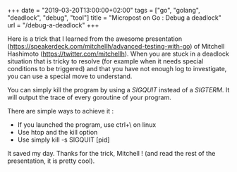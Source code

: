 +++
date = "2019-03-20T13:00:00+02:00"
tags = ["go", "golang", "deadlock", "debug", "tool"]
title = "Micropost on Go : Debug a deadlock"
url = "/debug-a-deadlock"
+++


Here is a trick that I learned from the awesome presentation (https://speakerdeck.com/mitchellh/advanced-testing-with-go) of Mitchell Hashimoto (https://twitter.com/mitchellh). When you are stuck in a deadlock situation that is tricky to resolve (for example when it needs special conditions to be triggered) and that you have not enough log to investigate, you can use a special move to understand.

You can simply kill the program by using a *SIGQUIT* instead of a *SIGTERM*. It will output the trace of every goroutine of your program.

There are simple ways to achieve it :

* If you launched the program, use ctrl+\ on linux
* Use htop and the kill option
* Use simply kill -s SIGQUIT [pid]

It saved my day. Thanks for the trick, Mitchell ! (and read the rest of the presentation, it is pretty cool).
